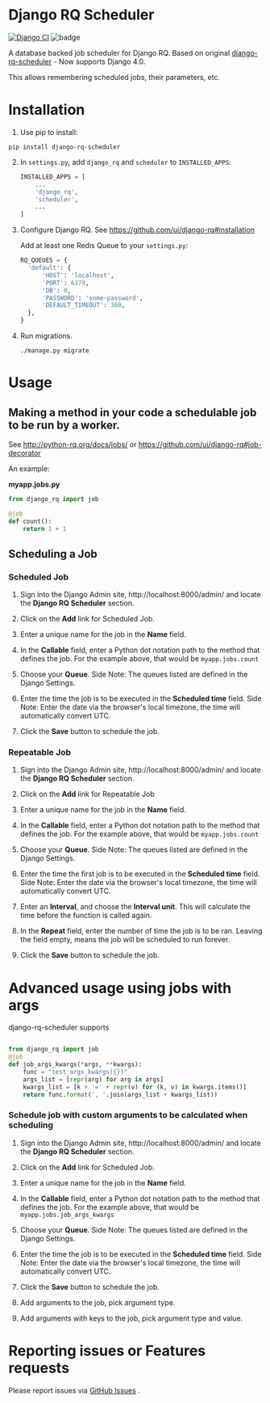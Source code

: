 # Django RQ Scheduler 
[![Django CI](https://github.com/cunla/django-rq-scheduler/actions/workflows/test.yml/badge.svg)](https://github.com/cunla/django-rq-scheduler/actions/workflows/test.yml)
![badge](https://img.shields.io/endpoint?url=https://gist.githubusercontent.com/cunla/b756396efb895f0e34558c980f1ca0c7/raw/django-rq-scheduler-4.json)

A database backed job scheduler for Django RQ.
Based on original [django-rq-scheduler](https://github.com/isl-x/django-rq-scheduler) - Now supports Django 4.0.

This allows remembering scheduled jobs, their parameters, etc.

# Installation

1. Use pip to install:

```shell
pip install django-rq-scheduler
```

2. In `settings.py`, add `django_rq` and `scheduler` to  `INSTALLED_APPS`:
   ```python
   INSTALLED_APPS = [
       ...
       'django_rq',
       'scheduler',
       ...
   ]
   ```

3. Configure Django RQ. See https://github.com/ui/django-rq#installation
   
   Add at least one Redis Queue to your `settings.py`:
   ```python
   RQ_QUEUES = {
     'default': {
         'HOST': 'localhost',
         'PORT': 6379,
         'DB': 0,
         'PASSWORD': 'some-password',
         'DEFAULT_TIMEOUT': 360,
     },
   }
   ```

5. Run migrations.
	```shell
	./manage.py migrate
	```

# Usage

## Making a method in your code a schedulable job to be run by a worker.

See http://python-rq.org/docs/jobs/ or https://github.com/ui/django-rq#job-decorator

An example:

**myapp.jobs.py**

```python
from django_rq import job

@job
def count():
    return 1 + 1
```

## Scheduling a Job

### Scheduled Job

1. Sign into the Django Admin site, http://localhost:8000/admin/ and locate the **Django RQ Scheduler** section.

2. Click on the **Add** link for Scheduled Job.

3. Enter a unique name for the job in the **Name** field.

4. In the **Callable** field, enter a Python dot notation path to the method that defines the job. For the example above, that would be `myapp.jobs.count`

5. Choose your **Queue**. Side Note: The queues listed are defined in the Django Settings.

6. Enter the time the job is to be executed in the **Scheduled time** field. Side Note: Enter the date via the browser's local timezone, the time will automatically convert UTC.

7. Click the **Save** button to schedule the job.

### Repeatable Job

1. Sign into the Django Admin site, http://localhost:8000/admin/ and locate the **Django RQ Scheduler** section.

2. Click on the **Add** link for Repeatable Job

3. Enter a unique name for the job in the **Name** field.

4. In the **Callable** field, enter a Python dot notation path to the method that defines the job. For the example above, that would be `myapp.jobs.count`

5. Choose your **Queue**. Side Note: The queues listed are defined in the Django Settings.

6. Enter the time the first job is to be executed in the **Scheduled time** field. Side Note: Enter the date via the browser's local timezone, the time will automatically convert UTC.

7. Enter an **Interval**, and choose the **Interval unit**. This will calculate the time before the function is called again.

8. In the **Repeat** field, enter the number of time the job is to be ran. Leaving the field empty, means the job will be scheduled to run forever.

9. Click the **Save** button to schedule the job.

# Advanced usage using jobs with args

django-rq-scheduler supports 
```python

from django_rq import job
@job
def job_args_kwargs(*args, **kwargs):
    func = "test_args_kwargs({})"
    args_list = [repr(arg) for arg in args]
    kwargs_list = [k + '=' + repr(v) for (k, v) in kwargs.items()]
    return func.format(', '.join(args_list + kwargs_list))
```


### Schedule job with custom arguments to be calculated when scheduling

1. Sign into the Django Admin site, http://localhost:8000/admin/ and locate the **Django RQ Scheduler** section.

2. Click on the **Add** link for Scheduled Job.

3. Enter a unique name for the job in the **Name** field.

4. In the **Callable** field, enter a Python dot notation path to the method that defines the job. For the example above, that would be `myapp.jobs.job_args_kwargs`

5. Choose your **Queue**. Side Note: The queues listed are defined in the Django Settings.

6. Enter the time the job is to be executed in the **Scheduled time** field. Side Note: Enter the date via the browser's local timezone, the time will automatically convert UTC.

7. Click the **Save** button to schedule the job.

8. Add arguments to the job, pick argument type.

9. Add arguments with keys to the job, pick argument type and value.

# Reporting issues or Features requests

Please report issues via [GitHub Issues](https://github.com/cunla/django-rq-scheduler/issues) .

